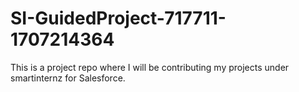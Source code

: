 # SI-GuidedProject-717711-1707214364

This is a project repo where I will be contributing my projects under smartinternz for Salesforce.

